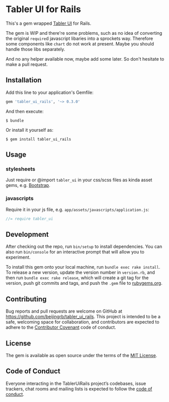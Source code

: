 # Tabler UI for Rails

This's a gem wrapped [Tabler UI](https://github.com/tabler/tabler) for Rails.

The gem is WIP and there're some problems, such as no idea of converting the original `require`d javascript libaries into a sprockets way. Therefore some components like `chart` do not work at present. Maybe you should handle those libs separately.

And no any helper available now, maybe add some later. So don't hesitate to make a pull request.

## Installation

Add this line to your application's Gemfile:

```ruby
gem 'tabler_ui_rails', '~> 0.3.0'
```

And then execute:

    $ bundle

Or install it yourself as:

    $ gem install tabler_ui_rails

## Usage

### stylesheets

Just require or @import `tabler_ui` in your css/scss files as kinda asset gems, e.g. [Bootstrap](https://github.com/twbs/bootstrap-rubygem).

### javascripts

Require it in your js file, e.g. `app/assets/javascripts/application.js`:

```javascript
//= require tabler_ui
```

## Development

After checking out the repo, run `bin/setup` to install dependencies. You can also run `bin/console` for an interactive prompt that will allow you to experiment.

To install this gem onto your local machine, run `bundle exec rake install`. To release a new version, update the version number in `version.rb`, and then run `bundle exec rake release`, which will create a git tag for the version, push git commits and tags, and push the `.gem` file to [rubygems.org](https://rubygems.org).

## Contributing

Bug reports and pull requests are welcome on GitHub at https://github.com/beijingrb/tabler_ui_rails. This project is intended to be a safe, welcoming space for collaboration, and contributors are expected to adhere to the [Contributor Covenant](http://contributor-covenant.org) code of conduct.

## License

The gem is available as open source under the terms of the [MIT License](https://opensource.org/licenses/MIT).

## Code of Conduct

Everyone interacting in the TablerUiRails project’s codebases, issue trackers, chat rooms and mailing lists is expected to follow the [code of conduct](https://github.com/beijingrb/tabler_ui_rails/blob/master/CODE_OF_CONDUCT.md).
